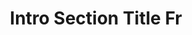 ---
clayout: textimage
title: Intro Section Title Fr
text: Intro Section Text Fr
image_src: https://placeimg.com/640/480/people
image_alt: frontmatter for fr This is the image alternative text
id: section3
imageside: r
---